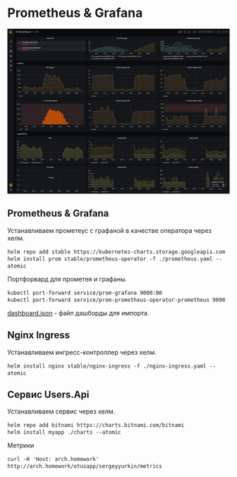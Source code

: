 # Prometheus & Grafana

![dashboard.png](./dashboard.png)

## Prometheus & Grafana

Устанавливаем прометеус с графаной в качестве оператора через хелм.

```
helm repo add stable https://kubernetes-charts.storage.googleapis.com
helm install prom stable/prometheus-operator -f ./prometheus.yaml --atomic
```

Портфорвард для прометея и графаны.

```
kubectl port-forward service/prom-grafana 9000:80
kubectl port-forward service/prom-prometheus-operator-prometheus 9090
```

[dashboard.json](./dashboard.json) - файл дашборды для импорта.

## Nginx Ingress

Устанавливаем ингресс-контроллер через хелм.

```
helm install nginx stable/nginx-ingress -f ./nginx-ingress.yaml --atomic
```

## Сервис Users.Api

Устанавливаем сервис через хелм.

```
helm repo add bitnami https://charts.bitnami.com/bitnami
helm install myapp ./charts --atomic
```

Метрики

```
curl -H 'Host: arch.homework' http://arch.homework/otusapp/sergeyyurkin/metrics
```